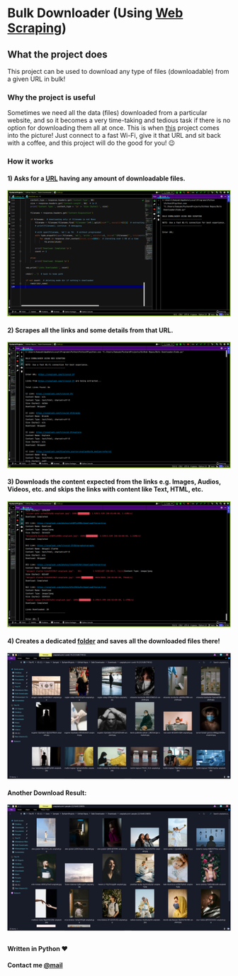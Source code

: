 # Bulk Downloader (Using [Web Scraping](https://en.wikipedia.org/wiki/Web_scraping))


## What the project does

This project can be used to download any type of files (downloadable) from a given URL in bulk! 

### Why the project is useful

Sometimes we need all the data (files) downloaded from a particular website, and so it becomes a very time-taking and tedious task if there is no option for downloading them all at once. This is when [this](Code.py) project comes into the picture! Just connect to a fast Wi-Fi, give it that URL and sit back with a coffee, and this project will do the good for you! 😉

### How it works

#### 1) Asks for a [URL](https://en.wikipedia.org/wiki/URL) having any amount of downloadable files.

<img src="Sample%20Screenshots/0.png">

#### 2) Scrapes all the links and some details from that URL.

<img src="Sample%20Screenshots/1.png">

#### 3) Downloads the content expected from the links e.g. Images, Audios, Videos, etc. and skips the links with content like Text, HTML, etc.

<img src="Sample%20Screenshots/2.png">

#### 4) Creates a dedicated [folder](Downloads) and saves all the downloaded files there!

<img src="Sample%20Screenshots/3.png">

#### Another Download Result:

<img src="Sample%20Screenshots/4.png">

## 

#### Written in Python ❤

#### Contact me [@mail](mailto:samyak65400@gmail.com)
